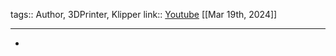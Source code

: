 tags:: Author, 3DPrinter, Klipper
link:: [Youtube](https://m.youtube.com/@TomsBasement) 
[[Mar 19th, 2024]]
***

-